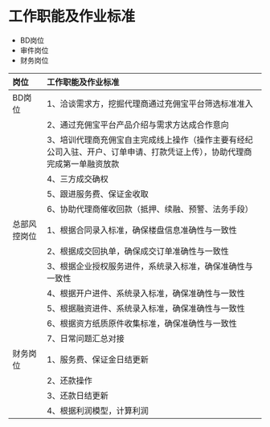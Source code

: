 # 工作职能及作业标准

* BD岗位
* 审件岗位
* 财务岗位

| 岗位 | 工作职能及作业标准 |
| :--- | :--- |
| BD岗位 | 1、洽谈需求方，挖掘代理商通过充佣宝平台筛选标准准入 |
|  | 2、通过充佣宝平台产品介绍与需求方达成合作意向 |
|  | 3、培训代理商充佣宝自主完成线上操作（操作主要有经纪公司入驻、开户、订单申请、打款凭证上传），协助代理商完成第一单融资放款 |
|  | 4、三方成交确权 |
|  | 5、跟进服务费、保证金收取 |
|  | 6、协助代理商催收回款（抵押、续融、预警、法务手段） |
| 总部风控岗位 | 1、根据合同录入标准，确保楼盘信息准确性与一致性 |
|  | 2、根据成交回执单，确保成交订单准确性与一致性 |
|  | 3、根据企业授权服务进件，系统录入标准，确保准确性与一致性 |
|  | 4、根据开户进件、系统录入标准，确保准确性与一致性 |
|  | 5、根据融资进件、系统录入标准，确保准确性与一致性 |
|  | 6、根据资方纸质原件收集标准，确保准确性与一致性 |
|  | 7、日常问题汇总对接 |
| 财务岗位 | 1、服务费、保证金日结更新 |
|  | 2、还款操作 |
|  | 3、还款日结更新 |
|  | 4、根据利润模型，计算利润 |



